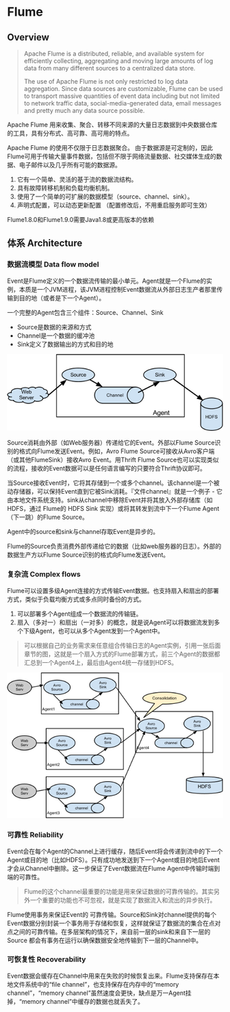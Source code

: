 # Flume

## Overview

> Apache Flume is a distributed, reliable, and available system for efficiently collecting, aggregating and moving large amounts of log data from many different sources to a centralized data store.
> 
> The use of Apache Flume is not only restricted to log data aggregation. Since data sources are customizable, Flume can be used to transport massive quantities of event data including but not limited to network traffic data, social-media-generated data, email messages and pretty much any data source possible.


Apache Flume 用来收集、聚合、转移不同来源的大量日志数据到中央数据仓库的工具，具有分布式、高可靠、高可用的特点。

Apache Flume 的使用不仅限于日志数据聚合。 由于数据源是可定制的，因此Flume可用于传输大量事件数据，包括但不限于网络流量数据、社交媒体生成的数据、电子邮件以及几乎所有可能的数据源。

1. 它有一个简单、灵活的基于流的数据流结构。
2. 具有故障转移机制和负载均衡机制。
3. 使用了一个简单的可扩展的数据模型（source、channel、sink）。
4. 声明式配置，可以动态更新配置 （配置修改后，不用重启服务即可生效）

Flume1.8.0和Flume1.9.0需要Java1.8或更高版本的依赖


## 体系 Architecture

### 数据流模型 Data flow model

Event是Flume定义的一个数据流传输的最小单元。Agent就是一个Flume的实例，本质是一个JVM进程，该JVM进程控制Event数据流从外部日志生产者那里传输到目的地（或者是下一个Agent）。

一个完整的Agent包含三个组件：Source、Channel、Sink
- Source是数据的来源和方式
- Channel是一个数据的缓冲池
- Sink定义了数据输出的方式和目的地

![](../../.gitbook/assets/data/flume/UserGuide_image00.png)

Source消耗由外部（如Web服务器）传递给它的Event。外部以Flume Source识别的格式向Flume发送Event。例如，Avro Flume Source可接收从Avro客户端（或其他FlumeSink）接收Avro Event。用Thrift Flume Source也可以实现类似的流程，接收的Event数据可以是任何语言编写的只要符合Thrift协议即可。

当Source接收Event时，它将其存储到一个或多个channel。该channel是一个被动存储器，可以保持Event直到它被Sink消耗。『文件channel』就是一个例子 - 它由本地文件系统支持。sink从channel中移除Event并将其放入外部存储库（如HDFS，通过 Flume的 HDFS Sink 实现）或将其转发到流中下一个Flume Agent（下一跳）的Flume Source。

Agent中的source和sink与channel存取Event是异步的。

Flume的Source负责消费外部传递给它的数据（比如web服务器的日志）。外部的数据生产方以Flume Source识别的格式向Flume发送Event。


### 复杂流 Complex flows

Flume可以设置多级Agent连接的方式传输Event数据。也支持扇入和扇出的部署方式，类似于负载均衡方式或多点同时备份的方式。

1. 可以部署多个Agent组成一个数据流的传输链。
2. 扇入（多对一）和扇出（一对多）的概念，就是说Agent可以将数据流发到多个下级Agent，也可以从多个Agent发到一个Agent中。

> 可以根据自己的业务需求来任意组合传输日志的Agent实例，引用一张后面章节的图，这就是一个扇入方式的Flume部署方式，前三个Agent的数据都汇总到一个Agent4上，最后由Agent4统一存储到HDFS。

![](../../.gitbook/assets/data/flume/UserGuide_image02.png)


### 可靠性 Reliability

Event会在每个Agent的Channel上进行缓存，随后Event将会传递到流中的下一个Agent或目的地（比如HDFS）。只有成功地发送到下一个Agent或目的地后Event才会从Channel中删除。这一步保证了Event数据流在Flume Agent中传输时端到端的可靠性。

> Flume的这个channel最重要的功能是用来保证数据的可靠传输的。其实另外一个重要的功能也不可忽视，就是实现了数据流入和流出的异步执行。

Flume使用事务来保证Event的 可靠传输。Source和Sink对channel提供的每个Event数据分别封装一个事务用于存储和恢复，这样就保证了数据流的集合在点对点之间的可靠传输。在多层架构的情况下，来自前一层的sink和来自下一层的Source 都会有事务在运行以确保数据安全地传输到下一层的Channel中。


### 可恢复性 Recoverability

Event数据会缓存在Channel中用来在失败的时候恢复出来。Flume支持保存在本地文件系统中的“file channel”，也支持保存在内存中的“memory channel”，“memory channel”虽然速度会更快，缺点是万一Agent挂掉，“memory channel”中缓存的数据也就丢失了。




